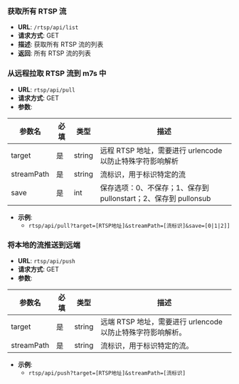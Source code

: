 ### 获取所有 RTSP 流

- **URL**: `/rtsp/api/list`
- **请求方式**: GET
- **描述**: 获取所有 RTSP 流的列表
- **返回**: 所有 RTSP 流的列表

### 从远程拉取 RTSP 流到 m7s 中

- **URL**: `rtsp/api/pull`
- **请求方式**: GET
- **参数**:

| 参数名     | 必填 | 类型   | 描述                                                            |
| ---------- | ---- | ------ | --------------------------------------------------------------- |
| target     | 是   | string | 远程 RTSP 地址，需要进行 urlencode 以防止特殊字符影响解析       |
| streamPath | 是   | string | 流标识，用于标识特定的流                                        |
| save       | 是   | int    | 保存选项：0、不保存；1、保存到 pullonstart；2、保存到 pullonsub |

- **示例**:
  - `rtsp/api/pull?target=[RTSP地址]&streamPath=[流标识]&save=[0|1|2]]`

### 将本地的流推送到远端

- **URL**: `rtsp/api/push`
- **请求方式**: GET
- **参数**:

| 参数名     | 必填 | 类型   | 描述                                                        |
| ---------- | ---- | ------ | ----------------------------------------------------------- |
| target     | 是   | string | 远端 RTSP 地址，需要进行 urlencode 以防止特殊字符影响解析。 |
| streamPath | 是   | string | 流标识，用于标识特定的流。                                  |

- **示例**:
  - `rtsp/api/push?target=[RTSP地址]&streamPath=[流标识]`

